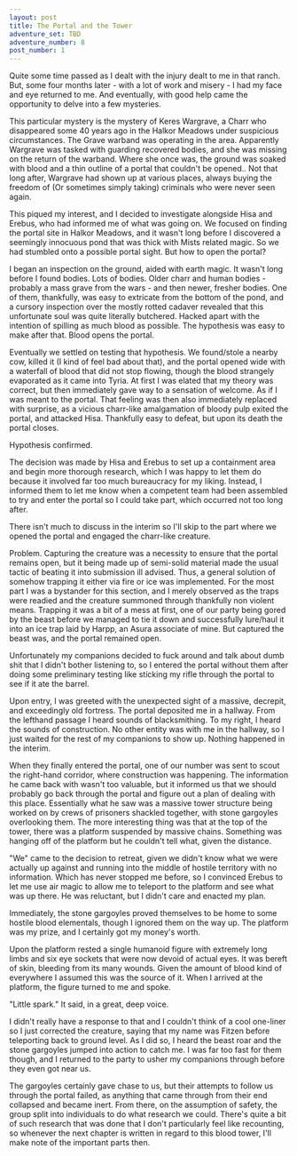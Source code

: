 ```yaml
---
layout: post
title: The Portal and the Tower
adventure_set: TBD
adventure_number: 8
post_number: 1
---
```


Quite some time passed as I dealt with the injury dealt to me in that ranch. But, some four months later - with a lot of work and misery - I had my face and eye returned to me. And eventually, with good help came the opportunity to delve into a few mysteries.

This particular mystery is the mystery of Keres Wargrave, a Charr who disappeared some 40 years ago in the Halkor Meadows under suspicious circumstances. The Grave warband was operating in the area. Apparently  Wargrave was tasked with guarding recovered bodies, and she was missing on the return of the warband. Where she once was, the ground was soaked with blood and a thin outline of a portal that couldn't be opened.. Not that long after, Wargrave had shown up at various places, always buying the freedom of (Or sometimes simply taking) criminals who were never seen again.

This piqued my interest, and I decided to investigate alongside Hisa and Erebus, who had informed me of what was going on. We focused on finding the portal site in Halkor Meadows, and it wasn't long before I discovered a seemingly innocuous pond that was thick with Mists related magic. So we had stumbled onto a possible portal sight. But how to open the portal?

I began an inspection on the ground, aided with earth magic. It wasn't long before I found bodies. Lots of bodies. Older charr and human bodies - probably a mass grave from the wars - and then newer, fresher bodies. One of them, thankfully, was easy to extricate from the bottom of the pond, and a cursory inspection over the mostly rotted cadaver revealed that this unfortunate soul was quite literally butchered. Hacked apart with the intention of spilling as much blood as possible. The hypothesis was easy to make after that. Blood opens the portal.

Eventually we settled on testing that hypothesis. We found/stole a nearby cow, killed it (I kind of feel bad about that), and the portal opened wide with a waterfall of blood that did not stop flowing, though the blood strangely evaporated as it came into Tyria. At first I was elated that my theory was correct, but then immediately gave way to a sensation of welcome. As if I was meant to the portal. That feeling was then also immediately replaced with surprise, as a vicious charr-like amalgamation of bloody pulp exited the portal, and attacked Hisa. Thankfully easy to defeat, but upon its death the portal closes.

Hypothesis confirmed.

The decision was made by Hisa and Erebus to set up a containment area and begin more thorough research, which I was happy to let them do because it involved far too much bureaucracy for my liking. Instead, I informed them to let me know when a competent team had been assembled to try and enter the portal so I could take part, which occurred not too long after.

There isn't much to discuss in the interim so I'll skip to the part where we opened the portal and engaged the charr-like creature.

Problem. Capturing the creature was a necessity to ensure that the portal remains open, but it being made up of semi-solid material made the usual tactic of beating it into submission ill advised. Thus, a general solution of somehow trapping it either via fire or ice was implemented. For the most part I was a bystander for this section, and I merely observed as the traps were readied and the creature summoned through thankfully non violent means. Trapping it was a bit of a mess at first, one of our party being gored by the beast before we managed to tie it down and successfully lure/haul it into an ice trap laid by Harpp, an Asura associate of mine. But captured the beast was, and the portal remained open.

Unfortunately my companions decided to fuck around and talk about dumb shit that I didn't bother listening to, so I entered the portal without them after doing some preliminary testing like sticking my rifle through the portal to see if it ate the barrel.

Upon entry, I was greeted with the unexpected sight of a massive, decrepit, and exceedingly old fortress. The portal deposited me in a hallway. From the lefthand passage I heard sounds of blacksmithing. To my right, I heard the sounds of construction. No other entity was with me in the hallway, so I just waited for the rest of my companions to show up. Nothing happened in the interim.

When they finally entered the portal, one of our number was sent to scout the right-hand corridor, where construction was happening. The information he came back with wasn't too valuable, but it informed us that we should probably go back through the portal and figure out a plan of dealing with this place. Essentially what he saw was a massive tower structure being worked on by crews of prisoners shackled together, with stone gargoyles overlooking them. The more interesting thing was that at the top of the tower, there was a platform suspended by massive chains. Something was hanging off of the platform but he couldn't tell what, given the distance.

"We" came to the decision to retreat, given we didn't know what we were actually up against and running into the middle of hostile territory with no information. Which has never stopped me before, so I convinced Erebus to let me use air magic to allow me to teleport to the platform and see what was up there. He was reluctant, but I didn't care and enacted my plan.

Immediately, the stone gargoyles proved themselves to be home to some hostile blood elementals, though I ignored them on the way up. The platform was my prize, and I certainly got my money's worth.

Upon the platform rested a single humanoid figure with extremely long limbs and six eye sockets that were now devoid of actual eyes. It was bereft of skin, bleeding from its many wounds. Given the amount of blood kind of everywhere I assumed this was the source of it. When I arrived at the platform, the figure turned to me and spoke.

"Little spark." It said, in a great, deep voice.

I didn't really have a response to that and I couldn't think of a cool one-liner so I just corrected the creature, saying that my name was Fitzen before teleporting back to ground level. As I did so, I heard the beast roar and the stone gargoyles jumped into action to catch me. I was far too fast for them though, and I returned to the party to usher my companions through before they even got near us.

The gargoyles certainly gave chase to us, but their attempts to follow us through the portal failed, as anything that came through from their end collapsed and became inert. From there, on the assumption of safety, the group split into individuals to do what research we could. There's quite a bit of such research that was done that I don't particularly feel like recounting, so whenever the next chapter is written in regard to this blood tower, I'll make note of the important parts then.
